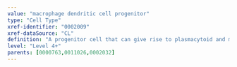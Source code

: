 ```yaml
---
value: "macrophage dendritic cell progenitor"
type: "Cell Type"
xref-identifier: "0002009"
xref-dataSource: "CL"
definition: "A progenitor cell that can give rise to plasmacytoid and myeloid dendritic cells, and to monocytes and macrophages."
level: "Level 4+"
parents: [0000763,0011026,0002032]
---
```

